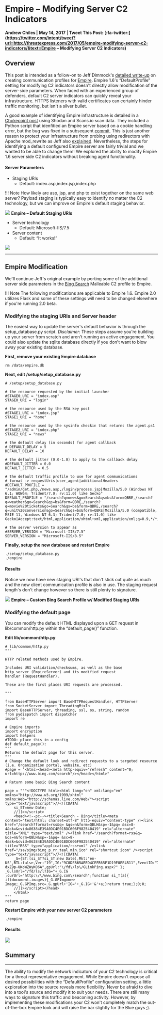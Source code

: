 # Empire – Modifying Server C2 Indicators

**Andrew Chiles | May 14, 2017 | Tweet This Post: [:fa-twitter:](https://twitter.com/intent/tweet?url=http://threatexpress.com/2017/05/empire-modifying-server-c2-indicators/&text=Empire – Modifying Server C2 Indicators)**

## Overview

This post is intended as a follow-on to Jeff Dimmock's [detailed write-up](https://github.com/bluscreenofjeff/bluscreenofjeff.github.io/blob/master/_posts/2017-03-01-how-to-make-communication-profiles-for-empire.md) on creating communication profiles for [Empire](https://github.com/EmpireProject/Empire). Empire 1.6's “DefaultProfile” setting for modifying C2 indicators doesn't directly allow modification of the server-side parameters. When faced with an experienced group of defenders, default C2 server indicators can quickly reveal your infrastructure. HTTPS listeners with valid certificates can certainly hinder traffic monitoring, but isn't a silver bullet.

A good example of identifying Empire infrastructure is detailed in a [Chokepoint post](http://www.chokepoint.net/2017/04/hunting-red-team-empire-c2.html) using Shodan and Scans.io scan data. They included a Python script that idenfitied an Empire server based on a cookie handling error, but the bug was fixed in a subsequent [commit](https://github.com/EmpireProject/Empire/commit/01f530700e21fd8d3eb7381864459dea85ba44fb). This is just another reason to protect your infrastructure from probing using redirectors with Apache mod\_rewrite as Jeff also [explained](https://bluescreenofjeff.com/2016-06-28-cobalt-strike-http-c2-redirectors-with-apache-mod_rewrite/). Nevertheless, the steps for identifying a default configured Empire server are fairly trivial and we wanted to be able to change them! We explored the ability to modify Empire 1.6 server side C2 indicators without breaking agent functionality.

#### Server Parameters

*   Staging URIs
    *   Default: index.asp,index.jsp,index.php
    
!!! Note
    How likely are asp, jsp, and php to exist together on the same web server? Payload staging is typically easy to identify no matter the C2 technology, but we can improve on Empire's default staging behavior.

![](/threatexpress/img/empire_defaultstaging.png) **Empire – Default Staging URIs**

* Server technology
    * Default: Microsoft-IIS/7.5
* Server content
    * Default: “It works!”

![](/threatexpress/img/empire_default_server_page-1.png)

* * *

## Empire Modification

We'll continue Jeff's original example by porting some of the additional server side parameters in the [Bing Search](https://github.com/bluscreenofjeff/MalleableC2Profiles/blob/master/bingsearch_getonly.profile) Malleable C2 profile to Empire.

!!! Note
    The following modifications are applicable to Empire 1.6. Empire 2.0 utilizes Flask and some of these settings will need to be changed elsewhere if you're running 2.0 beta.

### Modifying the staging URIs and Server header

The easiest way to update the server's default behavior is through the setup\_database.py script. _Disclaimer:_ These steps assume you're building up your server from scratch and aren't running an active engagement. You could also update the sqlite database directly if you don't want to blow away your existing database.

**First, remove your existing Empire database**

```
rm /data/empire.db
```    

**Next, edit /setup/setup\_database.py**

```
# /setup/setup_database.py

# the resource requested by the initial launcher
#STAGE0_URI = "index.asp"
STAGE0_URI = "login"

# the resource used by the RSA key post
#STAGE1_URI = "index.jsp"
STAGE1_URI = "home"

# the resource used by the sysinfo checkin that returns the agent.ps1
#STAGE2_URI = "index.php"
STAGE2_URI = "news"

# the default delay (in seconds) for agent callback
# DEFAULT_DELAY = 5
DEFAULT_DELAY = 10

# the default jitter (0.0-1.0) to apply to the callback delay
#DEFAULT_JITTER = 0.0
DEFAULT_JITTER = 0.5

# the default traffic profile to use for agent communications
# format -> requestUris|user_agent|additionalHeaders
#DEFAULT_PROFILE = "/admin/get.php,/news.asp,/login/process.jsp|Mozilla/5.0 (Windows NT 6.1; WOW64; Trident/7.0; rv:11.0) like Gecko"
DEFAULT_PROFILE = "/search?q=news&go=Search&qs=bs&form=QBRE,/search?q=weather&go=Search&qs=bs&form=QBRE,/search?q=movie%20tickets&go=Search&qs=bs&form=QBRE,/search?q=unit%20conversion&go=Search&qs=bs&form=QBRE|Mozilla/5.0 (compatible, MSIE 11, Windows NT 6.3; Trident/7.0; rv:11.0) like Gecko|Accept:text/html,application/xhtml+xml,application/xml;q=0.9,*/*;q=0.8|Cookie:DUP=Q=GpO1nJpMnam4UllEfmeMdg2&T=283767088&A=1&IG"

# the server version to appear as
#SERVER_VERSION = "Microsoft-IIS/7.5"
SERVER_VERSION = "Microsoft-IIS/8.5"
```

**Finally, setup the new database and restart Empire**

```
./setup/setup_database.py
./empire
```    

#### Results

Notice we now have new staging URI's that don't stick out quite as much and the new client communication profile is also in use. The staging request length's don't change however so there is still plenty to signature.

![](/threatexpress/img/empire_modifiedstagingbing.png) **Empire – Custom Bing Search Profile w/ Modified Staging URIs**

### Modifying the default page

You can modify the default HTML displayed upon a GET request in lib/common/http.py within the “default\_page()” function.

**Edit lib/common/http.py**

```
# lib/common/http.py
"""

HTTP related methods used by Empire.

Includes URI validation/checksums, as well as the base
http server (EmpireServer) and its modified request
handler (RequestHandler).

These are the first places URI requests are processed.

"""

from BaseHTTPServer import BaseHTTPRequestHandler, HTTPServer
from SocketServer import ThreadingMixIn
import BaseHTTPServer, threading, ssl, os, string, random
from pydispatch import dispatcher
import re

# Empire imports
import encryption
import helpers
#TODO: place this in a config
def default_page():
"""
Returns the default page for this server.
"""
# Change the default look and redirect requests to a targeted resource (i.e. Organization portal, website, etc)
#page = "<html><head><meta http-equiv="refresh" content="0; url=http://www.bing.com/search"/></head></html>"

# Return some basic Bing Search content

page = """<!DOCTYPE html><html lang="en" xml:lang="en" xmlns="http://www.w3.org/1999/xhtml" xmlns:Web="http://schemas.live.com/Web/"><script type="text/javascript">//<![CDATA[ 
    si_ST=new Date;
    //]]></script>
    <head><!--pc--><title>Search - Bing</title><meta content="text/html; charset=utf-8" http-equiv="content-type" /><link href="/search?format=rss&q= &qs=n&form=QBLH&sp=-1&pq= &sc=8-4&sk=&cvid=86384E39A0DC4E01BDC606F982540419" rel="alternate" title="XML" type="text/xml" /><link href="/search?format=rss&q= &qs=n&form=QBLH&sp=-1&pq= &sc=8-4&sk=&cvid=86384E39A0DC4E01BDC606F982540419" rel="alternate" title="RSS" type="application/rss+xml" /><link href="/sa/simg/bing_p_rr_teal_min.ico" rel="shortcut icon" /><script type="text/javascript">//<![CDATA[
    _G={ST:(si_ST?si_ST:new Date),Mkt:"en-US",RTL:false,Ver:"19",IG:"9C0DE865AEED4CEFB65F1D19E0EE4511",EventID:"77EF28E2D73B45CE9C515CDE44BF2532",V:"web",P:"SERP",DA:"DB5",SUIH:"0InL-dxZ9p-UKoWZWyKO6A",gpUrl:"\/fd\/ls\/GLinkPing.aspx?" }; _G.lsUrl="/fd/ls/l?IG="+_G.IG ;curUrl="http:\/\/www.bing.com\/search";function si_T(a){ if(document.images){_G.GPImg=new Image;_G.GPImg.src=_G.gpUrl+'IG='+_G.IG+'&'+a;}return true;};0;0;
    //]]></script></head>
    </html>
"""
return page
```

**Restart Empire with your new server C2 parameters**

`./empire`

#### Results

![](/threatexpress/img/empire_modified_server.png)

## Summary
-------

The ability to modify the network indicators of your C2 technology is critical for a threat representative engagement. While Empire doesn't expose all desired possibilities with the “DefaultProfile” configuration setting, a little exploration into the source reveals more flexibility. Never be afraid to dive into a tool's source and modify it to suit your needs. There are still many ways to signature this traffic and beaconing activity. However, by implementing these modifications your C2 won't completely match the out-of-the-box Empire look and will raise the bar slightly for the Blue guys ;).

